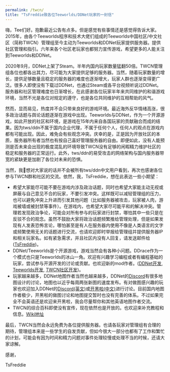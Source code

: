 ```yaml
---
permalink: /twcn/
title: "TsFreddie致各位Teeworlds/DDNet玩家的一封信"
---
```


嗨，Tee们好。抱歉最近公告有点多。但是感觉有些事情还是感觉得告诉大家。2015年，由各个Teeworlds程序和技术大佬们组成的Teeworlds中国社区/中文社区（简称TWCN）管理组至今主动为Teeworlds和DDNet玩家提供服务器。提供社区管理和指引。六年来各个社区老玩家也都努力宣传游戏，希望更多的人能关注到Teeworlds和DDNet。

2020年9月，DDNet上架了Steam。半年内国内玩家数量猛翻50倍。TWCN管理组各位也都各出其力，尽可能为大家提供足够的服务器。当然，随着玩家数量的增长，提供足够数量且稳定的服务器的难度也逐渐增大，玩家人群也逐渐变得更广泛。很多人即使没有下载过DDNet，也通过Steam或各平台视频听说过DDNet。服务器和社区管理难度也日渐增长，在此感谢各位玩家半年来共同维护的和谐游戏环境，当然不光是各位对规定的遵守，也是各位共同维护的互相帮助的风气。

然而，显而易见，热度并不会只带来良好的游戏环境。最近海外反华情绪高涨，很多政治话题与舆论话题逐渐在游戏中出现。Teeworlds与DDNet，作为一个开源游戏，如此开放的社区和环境，是游戏在15年内来自各国玩家的贡献融合而成的结果。因为tws/ddn不属于国内企业代理，不属于任何个人，任何人的观点在游戏内都有可能出现。因此，难免会有些观念冲突。庆幸的是，正是因为开放社区的本质，服务器所有者当然也有按自己喜好管理服务器的自由。即便如此，没有人能预测是否未来会出现的极度混乱的环境导致TWCN没有足够的闲暇精力维护社区的稳定和服务器的正常运行。此外，tws/ddn的易受攻击的网络架构与国内服务器带宽的紧缺更是加剧了各位对未来的恐惧。

当然，我想对大家说的话并不会被所有tws/ddn中文用户看到，再次也感谢各位参与TWCN群和社区的交流。依然，我，TsFreddie，想在此表达一些小期望：

* 希望大家能尽可能不要在游戏内涉及政治话题，同时也希望大家能主动无视或屏蔽与自己意见不合的玩家，不要引发冲突。这样既可以减轻管理组的压力，也可以避免冲突上升进而引发其他问题（比如服务器被攻击，玩家被人肉，游戏被墙或被封禁等事件）。在游戏内，也希望大家尽可能平和的解决冲突。管理若发现政治争论，可能会对所有参与的玩家进行封禁，哪怕其中一些只是在反驳不合的观念。虽然不鼓励大家将政治话题频繁推给管理处理，但是如果发现有人发表恐怖言论，哪怕甚至是有人在服务器内使用不像是人类语言的文字或频繁使用无关的话题进行交流，也请欢迎即时举报给管理组并提供服务器IP和相关玩家名。如有紧急需求，并且社区内没有人回复，请发送邮件给([TsFreddie](mailto:tsfreddiewang@live.com))。
* DDNet/Teeworlds是个开源游戏，游戏当然会有各种小问题。DDrace作为一个模式也只是Teeworlds的冰山一角。欢迎有兴趣学习编程或者有编程基础的玩家，尝试参与开源开发的讨论或贡献。也欢迎新的mod作者。([DDNet开发](https://github.com/ddnet/ddnet), [Teeworlds开发](https://github.com/teeworlds/teeworlds), [TWCN社区开发](https://github.com/TeeworldsCN))。
* 玩家越来越多，DDNet地图作者当然也越来越多，DDNet的[Discord](https://ddnet.tw/discord)有很多地图设计的讨论，地图也以近乎每周两张新图的速度发布。有对做图感兴趣的玩家也欢迎加入DDNet的[Discord(英文)](https://ddnet.tw/discord)或[开黑啦(中文)](http://chat.teeworlds.cn)进行讨论。目前国内地图作者极少，开黑啦的做图讨论和地图提交暂时也没有完善的体系。不过如果完全不会英语还是欢迎来开黑啦，我会尽量帮你和其他英语地图作者交流。
* TWCN的综合百科即使没有宣传，现在依然也是开放的。也欢迎来补充教程和信息。[Wiki地址](https://wiki.teeworlds.cn)

最后，TWCN当然会永远免费为各位提供服务器。也请各玩家对管理组有合理的期待，管理组本来是一些学生的自发贡献，但如今很大一部分也都有了工作和繁忙的计划，可能会有因为时间和精力问题对事件处理较慢或处理不当的时候，还请大家谅解。

感谢，

TsFreddie